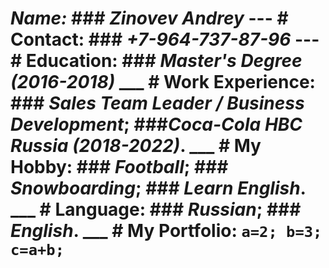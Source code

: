 # _Name:_ ### _Zinovev Andrey_ --- # Contact: ### _+7-964-737-87-96_ --- # Education: ### _Master's Degree (2016-2018)_ ___ # Work Experience: ### _Sales Team Leader / Business Development_; ###_Coca-Cola HBC Russia (2018-2022)_. ___ # My Hobby: ### _Football_; ### _Snowboarding_; ### _Learn English_. ___ # Language: ### _Russian_; ### _English_. ___ # My Portfolio: ``` a=2; b=3; c=a+b; ```